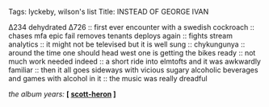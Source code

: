 Tags: lyckeby, wilson's list
Title: INSTEAD OF GEORGE IVAN
  
∆234 dehydrated ∆726 :: first ever encounter with a swedish cockroach :: chases mfa epic fail removes tenants deploys again :: fights stream analytics :: it might not be televised but it is well sung :: chykungunya :: around the time one should head west one is getting the bikes ready :: not much work needed indeed :: a short ride into elmtofts and it was awkwardly familiar :: then it all goes sideways with vicious sugary alcoholic beverages and games with alcohol in it :: the music was really dreadful 
  
_the album years:_ **[ [scott-heron](https://rateyourmusic.com/release/album/gil-scott-heron_brian-jackson/winter-in-america/) ]**
